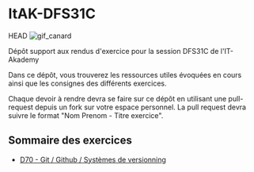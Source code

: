 # ItAK-DFS31C

HEAD
![gif_canard](https://media0.giphy.com/media/VItsPddySTufKbEZ5V/200w.gif?cid=6c09b952hjpllrmcs2yhjj4j1obuv9ofcumjpuutbxdxfvwl&ep=v1_internal_gif_by_id&rid=200w.gif&ct=g)

Dépôt support aux rendus d'exercice pour la session DFS31C de l'IT-Akademy

Dans ce dépôt, vous trouverez les ressources utiles évoquées en cours ainsi que les consignes des différents exercices.

Chaque devoir à rendre devra se faire sur ce dépôt en utilisant une pull-request depuis un fork sur votre espace personnel.
La pull request devra suivre le format "Nom Prenom - Titre exercice".

## Sommaire des exercices

  - [D70 - Git / Github / Systèmes de versionning](D70_Git/Exercices.md)
